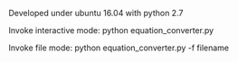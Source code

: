 Developed under ubuntu 16.04 with python 2.7

Invoke interactive mode:
python equation_converter.py

Invoke file mode:
python equation_converter.py -f filename

